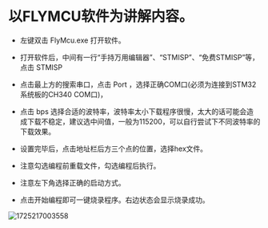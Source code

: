# 以FLYMCU软件为讲解内容。

- 左键双击 FlyMcu.exe 打开软件。

- 打开软件后，中间有一行“手持万用编辑器”、“STMISP”、“免费STMISP”等，点击 STMISP 

- 点击最上方的搜索串口，点击 Port ，选择正确COM口(必须为连接到STM32系统板的CH340 COM口)，

- 点击 bps 选择合适的波特率，波特率太小下载程序很慢，太大的话可能会造成下载不稳定，建议选中间值，一般为115200，可以自行尝试下不同波特率的下载效果。

- 设置完毕后，点击地址栏后方三个点的位置，选择hex文件。

- 注意勾选编程前重载文件，勾选编程后执行。

- 注意左下角选择正确的启动方式。

- 点击开始编程即可一键烧录程序。右边状态会显示烧录成功。

![1725217003558](https://github.com/user-attachments/assets/1c7cbc51-81a4-4c36-bb60-4a2e2e1b8078)
